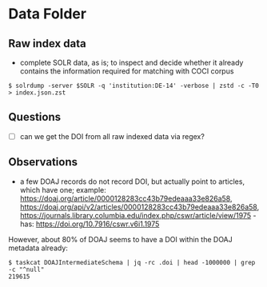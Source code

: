 # Data Folder

## Raw index data

* complete SOLR data, as is; to inspect and decide whether it already contains
  the information required for matching with COCI corpus

```
$ solrdump -server $SOLR -q 'institution:DE-14' -verbose | zstd -c -T0 > index.json.zst
```

## Questions

* [ ] can we get the DOI from all raw indexed data via regex?

## Observations

* a few DOAJ records do not record DOI, but actually point to articles, which
  have one; example: https://doaj.org/article/0000128283cc43b79edeaaa33e826a58,
https://doaj.org/api/v2/articles/0000128283cc43b79edeaaa33e826a58,
https://journals.library.columbia.edu/index.php/cswr/article/view/1975 - has:
https://doi.org/10.7916/cswr.v6i1.1975

However, about 80% of DOAJ seems to have a DOI within the DOAJ metadata already:

```
$ taskcat DOAJIntermediateSchema | jq -rc .doi | head -1000000 | grep -c "^null"
219615
```

